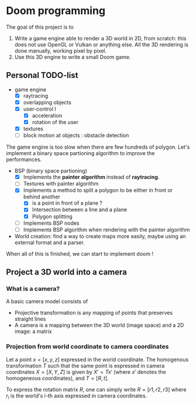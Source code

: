 # Doom programming

The goal of this project is to 

1. Write a game engine able to render a 3D world in 2D, from scratch: this does not use OpenGL or Vulkan or anything else. All the 3D rendering is done manually, working pixel by pixel.
2. Use this 3D engine to write a small Doom game.

## Personal TODO-list

- game engine
    - [x] raytracing
    - [x] overlapping objects
    - [x] user-control I
      - [x] acceleration
      - [x] rotation of the user
    - [x] textures
    - [ ] block motion at objects : obstacle detection

The game engine is too slow when there are few hundreds of polygon. Let's implement a binary space partioning algorithm to improve the performances.

- BSP (binary space partioning)
  - [x] Implements the **painter algorithm** instead of **raytracing**.
  - [ ] Textures with painter algorithm
  - [x] Implements a method to split a polygon to be either in front or behind another 
    - [x] is a point in front of a plane ?
    - [x] Intersection between a line and a plane
    - [x] Polygon splitting
  - [ ] Implements BSP nodes 
  - [ ] Implements BSP algorithm when rendering with the painter algorithm

- World creation: find a way to create maps more easily, maybe using an external format and a parser.

When all of this is finished, we can start to implement doom !

## Project a 3D world into a camera

### What is a camera?

A basic camera model consists of

* Projective transformation is any mapping of points that preserves straight lines
* A camera is a mapping between the 3D world (image space) and a 2D image: a matrix

### Projection from world coordinate to camera coordinates

Let a point $x = [x,y,z]$ expressed in the world coordinate. The homogenous transformation $T$ such that the same point is expressed in camera coordinates $X = [X,Y,Z]$ is given by $X' = T x'$ (where $x'$ denotes the homogeneous coordinates), and $T = [R, t]$.

To express the rotation matrix $R$, one can simply write $R = [r1, r2, r3]$ where $r_i$ is the world's i-th axis expressed in camera coordinates.
